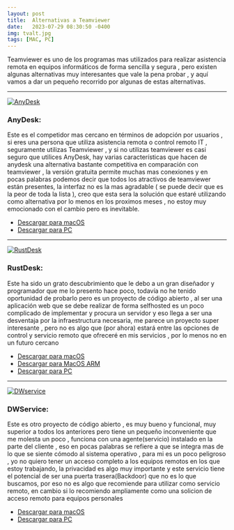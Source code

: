 ```yaml
---
layout: post
title:  Alternativas a Teamviewer
date:   2023-07-29 08:30:50 -0400
img: tvalt.jpg
tags: [MAC, PC]
---
```

Teamviewer es uno de los programas mas utilizados para realizar asistencia remota en equipos informáticos de forma sencilla y segura , pero existen algunas alternativas muy interesantes que vale la pena probar , y aquí vamos a dar un pequeño recorrido por algunas de estas alternativas. 

***
<a href="https://anydesk.com/" target="_blank">![AnyDesk]({{site.baseurl}}/images/anydesk/anydesk.jpg)</a>
### AnyDesk: 
 Este es el competidor mas cercano en términos de adopción por usuarios , si eres una persona que utiliza asistencia remota o control remoto IT , seguramente utilizas Teamviewer , y si no utilizas teamviewer es casi seguro que utilices AnyDesk, hay varias características que hacen de anydesk una alternativa bastante competitiva en comparación con teamviewer , la versión gratuita permite muchas mas conexiones y en pocas palabras podemos decir que  todos los atractivos de teamviewer están presentes, la interfaz no es la mas agradable ( se puede decir que es la peor de toda la lista ), creo que esta sera la solución que estaré utilizando como alternativa por lo menos en los proximos meses , no estoy muy emocionado con el cambio pero es inevitable.

<ul>
<li><a href="https://anydesk.com/es/downloads/thank-you?dv=mac_dmg" target="_blank">Descargar para macOS</a></li>
<li><a href="https://anydesk.com/es/downloads/thank-you?dv=win_exe" target="_blank">Descargar para PC</a></li>
</ul>

***
<a href="https://rustdesk.com/" target="_blank">![RustDesk]({{site.baseurl}}/images/rustdesk/rustdesk-550x244.png)</a>
### RustDesk:
 Este ha sido un grato descubrimiento que le debo a un gran diseñador y programador que me lo presento hace poco, todavía no he tenido oportunidad de probarlo pero es un proyecto de código abierto , al ser una aplicación web que se debe realizar de forma selfhosted es un poco complicado de implementar y procura un servidor y eso llega a ser una desventaja por la infraestructura necesaria, me parece un proyecto super interesante , pero no es algo que (por ahora) estará entre las opciones de control y servicio remoto que ofreceré en mis servicios , por lo menos no en un futuro cercano

<ul>
<li><a href="https://github.com/rustdesk/rustdesk/releases/download/1.2.3/rustdesk-1.2.3-x86_64.dmg" target="_blank">Descargar para macOS</a></li>
<li><a href="https://github.com/rustdesk/rustdesk/releases/download/1.2.3/rustdesk-1.2.3-aarch64.dmg" target="_blank">Descargar para MacOS ARM</a></li>
<li><a href="https://github.com/rustdesk/rustdesk/releases/download/1.2.3/rustdesk-1.2.3-x86_64.exe" target="_blank">Descargar para PC</a></li>
</ul>

***
<a href="https://www.dwservice.net/" target="_blank">![DWservice]({{site.baseurl}}/images/dwservice/dwservice.png)</a>
### DWService:
 Este es otro proyecto de código abierto , es muy bueno y funcional, muy superior a todos los anteriores pero tiene un pequeño inconveniente que me molesta un poco , funciona con una agente(servicio) instalado en la parte del cliente , eso en pocas palabras se refiere a que se integra mas de lo que se siente cómodo al sistema operativo , para mi es un poco peligroso , yo no quiero tener un acceso completo a los equipos remotos en los que estoy trabajando, la privacidad es algo muy importante y este servicio tiene el potencial de ser una puerta trasera(Backdoor) que no es lo que buscamos, por eso no es algo que recomiende para utilizar como servicio remoto, en cambio si lo recomiendo ampliamente como una solicion de acceso remoto para equipos personales 
<ul>
<li><a href="https://www.dwservice.net/download/dwagent_x86.dmg" target="_blank">Descargar para macOS</a></li>
<li><a href="https://www.dwservice.net/download/dwagent_x86.exe" target="_blank">Descargar para PC</a></li>
</ul>
